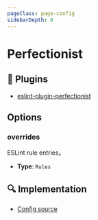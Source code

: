 ```yaml
---
pageClass: page-config
sidebarDepth: 0
---
```


# Perfectionist

## 🔌 Plugins

- [eslint-plugin-perfectionist](https://github.com/azat-io/eslint-plugin-perfectionist)

## Options

### overrides

ESLint rule entries。

- **Type**: `Rules`

## :mag: Implementation

- [Config source](https://github.com/ntnyq/eslint-config/blob/main/src/configs/perfectionist.ts)
